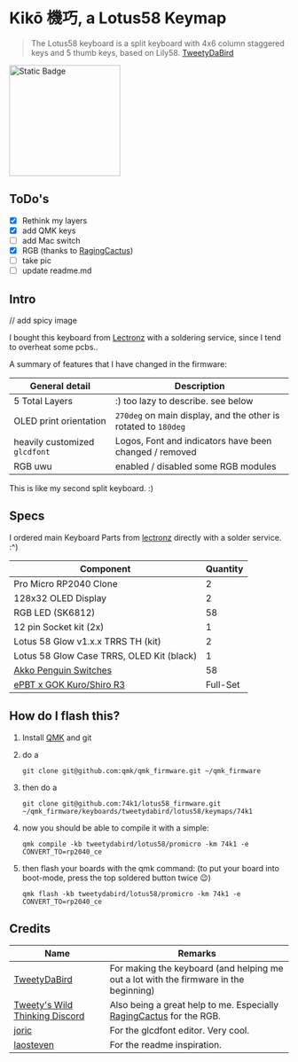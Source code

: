 # Kikō 機巧, a Lotus58 Keymap

> The Lotus58 keyboard is a split keyboard with 4x6 column staggered keys and 5 thumb keys, based on Lily58.
> [TweetyDaBird](https://github.com/TweetyDaBird/Lotus-Keyboard)

<img alt="Static Badge" src="https://qmk.fm/assets/images/badge-small-dark.png" style="width:200px;">

## ToDo's

- [x] Rethink my layers
- [x] add QMK keys
- [ ] add Mac switch
- [x] RGB (thanks to [RagingCactus](https://github.com/RagingCactus/qmk_firmware/tree/4999b32b5a03b7e1e680d352d90f086fee1a6232/keyboards/lotus58/keymaps/ragingcactus))
- [ ] take pic
- [ ] update readme.md

## Intro

// add spicy image

I bought this keyboard from [Lectronz](https://lectronz.com/stores/tweetys-wild-thinking) with a soldering service, since I tend to overheat some pcbs..

A summary of features that I have changed in the firmware:

| General detail | Description |
|----------------|-------------|
| 5 Total Layers | :) too lazy to describe. see below |
| OLED print orientation | `270deg` on main display, and the other is rotated to `180deg` |
| heavily customized `glcdfont` | Logos, Font and indicators have been changed / removed |
| RGB uwu | enabled / disabled some RGB modules |

This is like my second split keyboard. :)

## Specs

I ordered main Keyboard Parts from [lectronz](https://lectronz.com/stores/tweetys-wild-thinking) directly with a solder service. :^)

| Component | Quantity |
|-----------|----------|
| Pro Micro RP2040 Clone | 2 |
| 128x32 OLED Display | 2 |
| RGB LED (SK6812) | 58 |
| 12 pin Socket kit (2x) | 1 |
| Lotus 58 Glow v1.x.x TRRS TH (kit) | 2 |
| Lotus 58 Glow Case TRRS, OLED Kit (black) | 1 |
| [Akko Penguin Switches](https://en.akkogear.com/product/akko-v3-pro-penguin-switch-silent/) | 58 |
| [ePBT x GOK Kuro/Shiro R3](https://kbdfans.com/products/kuro-shiro-r3) | Full-Set |

## How do I flash this?

1. Install [QMK](https://docs.qmk.fm/#/newbs) and git
2. do a

   `git clone git@github.com:qmk/qmk_firmware.git ~/qmk_firmware`
4. then do a

   `git clone git@github.com:74k1/lotus58_firmware.git ~/qmk_firmware/keyboards/tweetydabird/lotus58/keymaps/74k1`
6. now you should be able to compile it with a simple:

   `qmk compile -kb tweetydabird/lotus58/promicro -km 74k1 -e CONVERT_TO=rp2040_ce`
8. then flash your boards with the qmk command: (to put your board into boot-mode, press the top soldered button twice 😉)

   `qmk flash -kb tweetydabird/lotus58/promicro -km 74k1 -e CONVERT_TO=rp2040_ce` 

## Credits

| Name | Remarks |
|------|---------|
| [TweetyDaBird](https://github.com/TweetyDaBird) | For making the keyboard (and helping me out a lot with the firmware in the beginning) |
| [Tweety's Wild Thinking Discord](https://discord.gg/G6QzcJQUnm) | Also being a great help to me. Especially [RagingCactus](https://github.com/RagingCactus/qmk_firmware/tree/4999b32b5a03b7e1e680d352d90f086fee1a6232/keyboards/lotus58/keymaps/ragingcactus) for the RGB. |
| [joric](https://github.com/joric/qle) | For the glcdfont editor. Very cool. |
| [laosteven](https://github.com/laosteven/fluffy-octo-eureka) | For the readme inspiration. |
